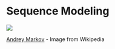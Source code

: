 # Sequence Modeling

![](https://upload.wikimedia.org/wikipedia/commons/7/70/AAMarkov.jpg)

[Andrey Markov](https://en.wikipedia.org/wiki/Andrey_Markov) - Image from Wikipedia